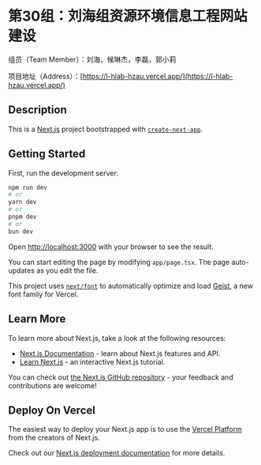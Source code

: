 # 第30组：刘海组资源环境信息工程网站建设 

组员（Team Member）：刘海，候琳杰，李磊，郭小莉       

项目地址（Address）：[https://l-hlab-hzau.vercel.app/](https://l-hlab-hzau.vercel.app/)       
 
## Description

This is a [Next.js](https://nextjs.org) project bootstrapped with [`create-next-app`](https://nextjs.org/docs/app/api-reference/cli/create-next-app).  
  
## Getting Started      
 
First, run the development server:     
```bash   
npm run dev
# or 
yarn dev
# or 
pnpm dev
# or 
bun dev   
```   

Open [http://localhost:3000](http://localhost:3000) with your browser to see the result.
  
You can start editing the page by modifying `app/page.tsx`. The page auto-updates as you edit the file.  

This project uses [`next/font`](https://nextjs.org/docs/app/building-your-application/optimizing/fonts) to automatically optimize and load [Geist](https://vercel.com/font), a new font family for Vercel.
 
## Learn More

To learn more about Next.js, take a look at the following resources:     

- [Next.js Documentation](https://nextjs.org/docs) - learn about Next.js features and API.         
- [Learn Next.js](https://nextjs.org/learn) - an interactive Next.js tutorial.

You can check out [the Next.js GitHub repository](https://github.com/vercel/next.js) - your feedback and contributions are welcome!   

## Deploy On Vercel

The easiest way to deploy your Next.js app is to use the [Vercel Platform](https://vercel.com/new?utm_medium=default-template&filter=next.js&utm_source=create-next-app&utm_campaign=create-next-app-readme) from the creators of Next.js.

Check out our [Next.js deployment documentation](https://nextjs.org/docs/app/building-your-application/deploying) for more details.    

